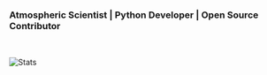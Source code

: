 ### Atmospheric Scientist | Python Developer | Open Source Contributor

![<img align="left" alt="ahlive | animate your data to life" width="22px" src="https://raw.githubusercontent.com/iconic/open-iconic/master/svg/graph.svg" />][ahlive]
![<img align="left" alt="ahuang11 | Medium" width="22px" src="https://cdn.jsdelivr.net/npm/simple-icons@v3/icons/youtube.svg" />][medium]
![<img align="left" alt="ahuang11 | Twitter" width="22px" src="https://cdn.jsdelivr.net/npm/simple-icons@v3/icons/twitter.svg" />][twitter]
![<img align="left" alt="ahuang11 | LinkedIn" width="22px" src="https://cdn.jsdelivr.net/npm/simple-icons@v3/icons/linkedin.svg" />][linkedin]

![Stats](https://github-readme-stats.vercel.app/api?username=ahuang11&show_icons=true&theme=radical)

[ahlive]: https://ahlive.readthedocs.io/en/main/
[medium]: https://medium.com/@pYdeas
[twitter]: https://twitter.com/IAteAnDrew1
[linkedin]: https://www.linkedin.com/in/huangandrew12/
